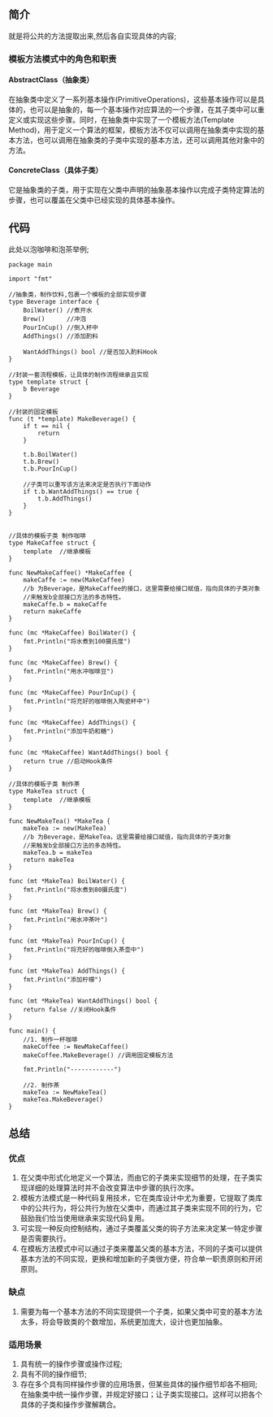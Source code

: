 #

## 简介

就是将公共的方法提取出来,然后各自实现具体的内容;

### 模板方法模式中的角色和职责

#### AbstractClass（抽象类）

在抽象类中定义了一系列基本操作(PrimitiveOperations)，这些基本操作可以是具体的，也可以是抽象的，每一个基本操作对应算法的一个步骤，在其子类中可以重定义或实现这些步骤。同时，在抽象类中实现了一个模板方法(Template Method)，用于定义一个算法的框架，模板方法不仅可以调用在抽象类中实现的基本方法，也可以调用在抽象类的子类中实现的基本方法，还可以调用其他对象中的方法。

#### ConcreteClass（具体子类）

它是抽象类的子类，用于实现在父类中声明的抽象基本操作以完成子类特定算法的步骤，也可以覆盖在父类中已经实现的具体基本操作。

## 代码

此处以泡咖啡和泡茶举例;

```golang
package main

import "fmt"

//抽象类，制作饮料,包裹一个模板的全部实现步骤
type Beverage interface {
	BoilWater() //煮开水
	Brew()      //冲泡
	PourInCup() //倒入杯中
	AddThings() //添加酌料

	WantAddThings() bool //是否加入酌料Hook
}

//封装一套流程模板，让具体的制作流程继承且实现
type template struct {
	b Beverage
}

//封装的固定模板
func (t *template) MakeBeverage() {
	if t == nil {
		return
	}

	t.b.BoilWater()
	t.b.Brew()
	t.b.PourInCup()

	//子类可以重写该方法来决定是否执行下面动作
	if t.b.WantAddThings() == true {
		t.b.AddThings()
	}
}


//具体的模板子类 制作咖啡
type MakeCaffee struct {
	template  //继承模板
}

func NewMakeCaffee() *MakeCaffee {
	makeCaffe := new(MakeCaffee)
	//b 为Beverage，是MakeCaffee的接口，这里需要给接口赋值，指向具体的子类对象
	//来触发b全部接口方法的多态特性。
	makeCaffe.b = makeCaffe
	return makeCaffe
}

func (mc *MakeCaffee) BoilWater() {
	fmt.Println("将水煮到100摄氏度")
}

func (mc *MakeCaffee) Brew() {
	fmt.Println("用水冲咖啡豆")
}

func (mc *MakeCaffee) PourInCup() {
	fmt.Println("将充好的咖啡倒入陶瓷杯中")
}

func (mc *MakeCaffee) AddThings() {
	fmt.Println("添加牛奶和糖")
}

func (mc *MakeCaffee) WantAddThings() bool {
	return true //启动Hook条件
}

//具体的模板子类 制作茶
type MakeTea struct {
	template  //继承模板
}

func NewMakeTea() *MakeTea {
	makeTea := new(MakeTea)
	//b 为Beverage，是MakeTea，这里需要给接口赋值，指向具体的子类对象
	//来触发b全部接口方法的多态特性。
	makeTea.b = makeTea
	return makeTea
}

func (mt *MakeTea) BoilWater() {
	fmt.Println("将水煮到80摄氏度")
}

func (mt *MakeTea) Brew() {
	fmt.Println("用水冲茶叶")
}

func (mt *MakeTea) PourInCup() {
	fmt.Println("将充好的咖啡倒入茶壶中")
}

func (mt *MakeTea) AddThings() {
	fmt.Println("添加柠檬")
}

func (mt *MakeTea) WantAddThings() bool {
	return false //关闭Hook条件
}

func main() {
	//1. 制作一杯咖啡
	makeCoffee := NewMakeCaffee()
	makeCoffee.MakeBeverage() //调用固定模板方法

	fmt.Println("------------")

	//2. 制作茶
	makeTea := NewMakeTea()
	makeTea.MakeBeverage()
}
```

## 总结

### 优点

1. 在父类中形式化地定义一个算法，而由它的子类来实现细节的处理，在子类实现详细的处理算法时并不会改变算法中步骤的执行次序。
2. 模板方法模式是一种代码复用技术，它在类库设计中尤为重要，它提取了类库中的公共行为，将公共行为放在父类中，而通过其子类来实现不同的行为，它鼓励我们恰当使用继承来实现代码复用。
3. 可实现一种反向控制结构，通过子类覆盖父类的钩子方法来决定某一特定步骤是否需要执行。
4. 在模板方法模式中可以通过子类来覆盖父类的基本方法，不同的子类可以提供基本方法的不同实现，更换和增加新的子类很方便，符合单一职责原则和开闭原则。

### 缺点

1. 需要为每一个基本方法的不同实现提供一个子类，如果父类中可变的基本方法太多，将会导致类的个数增加，系统更加庞大，设计也更加抽象。

### 适用场景

1. 具有统一的操作步骤或操作过程;
2. 具有不同的操作细节;
3. 存在多个具有同样操作步骤的应用场景，但某些具体的操作细节却各不相同;
在抽象类中统一操作步骤，并规定好接口；让子类实现接口。这样可以把各个具体的子类和操作步骤解耦合。
